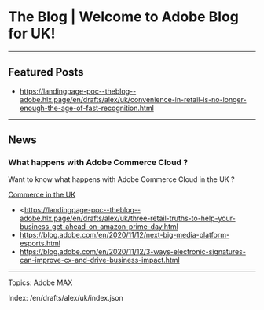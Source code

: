 # The Blog | Welcome to Adobe Blog for UK!

---

## Featured Posts

-   <https://landingpage-poc--theblog--adobe.hlx.page/en/drafts/alex/uk/convenience-in-retail-is-no-longer-enough-the-age-of-fast-recognition.html>


---

## News

### What happens with Adobe Commerce Cloud ?

Want to know what happens with Adobe Commerce Cloud in the UK ?

[Commerce in the UK](https://blog.adobe.com/en/topics/commerce-in-uk.html)

-   <https://landingpage-poc--theblog--adobe.hlx.page/en/drafts/alex/uk/three-retail-truths-to-help-your-business-get-ahead-on-amazon-prime-day.html
-   <https://blog.adobe.com/en/2020/11/12/next-big-media-platform-esports.html>
-   <https://blog.adobe.com/en/2020/11/12/3-ways-electronic-signatures-can-improve-cx-and-drive-business-impact.html>

---

Topics: Adobe MAX

Index: /en/drafts/alex/uk/index.json
